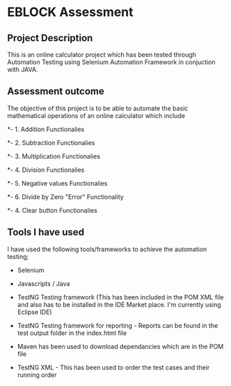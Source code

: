 
# EBLOCK Assessment 


## Project Description

This is an online calculator project which has been tested through Automation Testing using Selenium Automation Framework in conjuction with JAVA.

## Assessment outcome

The objective of this project is to be able to automate the basic mathematical operations of an online calculator which include

*- 1. Addition Functionalies

*- 2. Subtraction Functionalies

*- 3. Multiplication Functionalies

*- 4. Division Functionalies

*- 5. Negative values Functionalies

*- 6. Divide by Zero "Error" Functionality

*- 4. Clear button Functionalies


## Tools I have used
	
I have used the following tools/frameworks to achieve the automation testing;

* Selenium

* Javascripts / Java

* TestNG Testing framework (This has been included in the POM XML file and also has to be installed in the IDE Market place. I'm currently using Eclipse   IDE)

* TestNG Testing framework for reporting - Reports can be found in the test output folder in the index.html file

* Maven has been used to download dependancies which are in the POM file

* TestNG XML - This has been used to order the test cases and their running order



